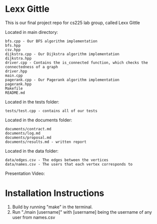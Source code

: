 # Lexx Gittle
This is our final project repo for cs225 lab group, called Lexx Gittle

Located in main directory:
```
bfs.cpp - Our BFS algorithm implementation
bfs.hpp
csv.hpp
dijkstra.cpp - Our Dijkstra algorithm implementation
dijkstra.hpp
driver.cpp - Contains the is_connected function, which checks the connectedness of a graph
driver.hpp
main.cpp
pagerank.cpp - Our Pagerank algorithm implementation
pagerank.hpp
Makefile
README.md
```

Located in the tests folder:
```
tests/test.cpp - contains all of our tests
```

Located in the documents folder:
```
documents/contract.md
documents/log.md
documents/proposal.md
documents/results.md - written report
```

Located in the data folder:
```
data/edges.csv - The edges between the vertices
data/names.csv - The users that each vertex corresponds to
```

Presentation Video:

# Installation Instructions

1. Build by running "make" in the terminal.
2. Run "./main [username]" with [username] being the username of any user from names.csv
